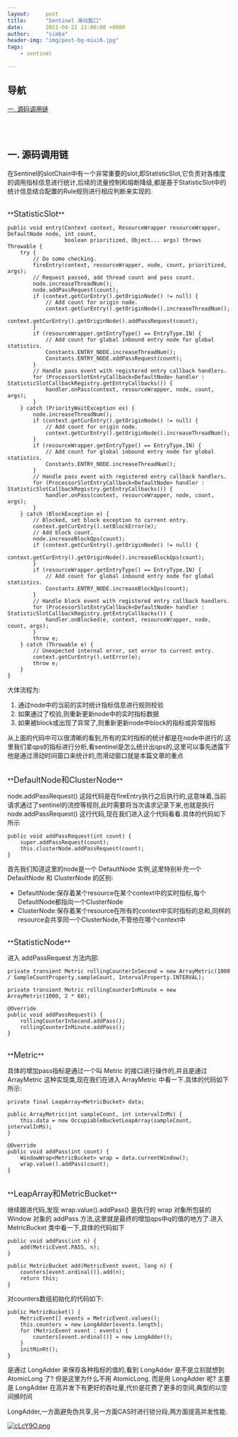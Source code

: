 ```yaml
---
layout:     post
title:      "Sentinel 滑动窗口"
date:       2021-04-22 13:00:00 +0800
author:     "simba"
header-img: "img/post-bg-miui6.jpg"
tags:
    - sentinel

---
```









## 导航
[一. 源码调用链](#jump1)
<br>










<br><br>
## <span id="jump1">一. 源码调用链</span>

在Sentinel的slotChain中有一个非常重要的slot,即StatisticSlot,它负责对各维度的调用指标信息进行统计,后续的流量控制和熔断降级,都是基于StatisticSlot中的统计信息结合配置的Rule规则进行相应判断来实现的.<br>


<br>
**<font size="4">StatisticSlot</font>** <br>

```
public void entry(Context context, ResourceWrapper resourceWrapper, DefaultNode node, int count,
                  boolean prioritized, Object... args) throws Throwable {
    try {
        // Do some checking.
        fireEntry(context, resourceWrapper, node, count, prioritized, args);
        // Request passed, add thread count and pass count.
        node.increaseThreadNum();
        node.addPassRequest(count);
        if (context.getCurEntry().getOriginNode() != null) {
            // Add count for origin node.
            context.getCurEntry().getOriginNode().increaseThreadNum();
            context.getCurEntry().getOriginNode().addPassRequest(count);
        }
        if (resourceWrapper.getEntryType() == EntryType.IN) {
            // Add count for global inbound entry node for global statistics.
            Constants.ENTRY_NODE.increaseThreadNum();
            Constants.ENTRY_NODE.addPassRequest(count);
        }
        // Handle pass event with registered entry callback handlers.
        for (ProcessorSlotEntryCallback<DefaultNode> handler : StatisticSlotCallbackRegistry.getEntryCallbacks()) {
            handler.onPass(context, resourceWrapper, node, count, args);
        }
    } catch (PriorityWaitException ex) {
        node.increaseThreadNum();
        if (context.getCurEntry().getOriginNode() != null) {
            // Add count for origin node.
            context.getCurEntry().getOriginNode().increaseThreadNum();
        }
        if (resourceWrapper.getEntryType() == EntryType.IN) {
            // Add count for global inbound entry node for global statistics.
            Constants.ENTRY_NODE.increaseThreadNum();
        }
        // Handle pass event with registered entry callback handlers.
        for (ProcessorSlotEntryCallback<DefaultNode> handler : StatisticSlotCallbackRegistry.getEntryCallbacks()) {
            handler.onPass(context, resourceWrapper, node, count, args);
        }
    } catch (BlockException e) {
        // Blocked, set block exception to current entry.
        context.getCurEntry().setBlockError(e);
        // Add block count.
        node.increaseBlockQps(count);
        if (context.getCurEntry().getOriginNode() != null) {
            context.getCurEntry().getOriginNode().increaseBlockQps(count);
        }
        if (resourceWrapper.getEntryType() == EntryType.IN) {
            // Add count for global inbound entry node for global statistics.
            Constants.ENTRY_NODE.increaseBlockQps(count);
        }
        // Handle block event with registered entry callback handlers.
        for (ProcessorSlotEntryCallback<DefaultNode> handler : StatisticSlotCallbackRegistry.getEntryCallbacks()) {
            handler.onBlocked(e, context, resourceWrapper, node, count, args);
        }
        throw e;
    } catch (Throwable e) {
        // Unexpected internal error, set error to current entry.
        context.getCurEntry().setError(e);
        throw e;
    }
}
```

大体流程为:
1. 通过node中的当前的实时统计指标信息进行规则校验
2. 如果通过了校验,则重新更新node中的实时指标数据
3. 如果被block或出现了异常了,则重新更新node中block的指标或异常指标

从上面的代码中可以很清晰的看到,所有的实时指标的统计都是在node中进行的.这里我们拿qps的指标进行分析,看sentinel是怎么统计出qps的,这里可以事先透露下他是通过滑动时间窗口来统计的,而滑动窗口就是本篇文章的重点<br>


<br>
**<font size="4">DefaultNode和ClusterNode</font>** <br>

node.addPassRequest() 这段代码是在fireEntry执行之后执行的,这意味着,当前请求通过了sentinel的流控等规则,此时需要将当次请求记录下来,也就是执行 node.addPassRequest() 这行代码,现在我们进入这个代码看看.具体的代码如下所示

```
public void addPassRequest(int count) {
    super.addPassRequest(count);
    this.clusterNode.addPassRequest(count);
}
```

首先我们知道这里的node是一个 DefaultNode 实例,这里特别补充一个 DefaultNode 和 ClusterNode 的区别:
* DefaultNode:保存着某个resource在某个context中的实时指标,每个DefaultNode都指向一个ClusterNode
* ClusterNode:保存着某个resource在所有的context中实时指标的总和,同样的resource会共享同一个ClusterNode,不管他在哪个context中


<br>
**<font size="4">StatisticNode</font>** <br>

进入 addPassRequest 方法内部:
```
private transient Metric rollingCounterInSecond = new ArrayMetric(1000 / SampleCountProperty.sampleCount, IntervalProperty.INTERVAL);
 
private transient Metric rollingCounterInMinute = new ArrayMetric(1000, 2 * 60);
 
@Override
public void addPassRequest() {
    rollingCounterInSecond.addPass();
    rollingCounterInMinute.addPass();
}
```


<br>
**<font size="4">Metric</font>** <br>

具体的增加pass指标是通过一个叫 Metric 的接口进行操作的,并且是通过 ArrayMetric 这种实现类,现在我们在进入 ArrayMetric 中看一下.具体的代码如下所示:
```
private final LeapArray<MetricBucket> data;

public ArrayMetric(int sampleCount, int intervalInMs) {
    this.data = new OccupiableBucketLeapArray(sampleCount, intervalInMs);
}
 
@Override
public void addPass(int count) {
    WindowWrap<MetricBucket> wrap = data.currentWindow();
    wrap.value().addPass(count);
}
```


<br>
**<font size="4">LeapArray和MetricBucket</font>** <br>

继续跟进代码,发现 wrap.value().addPass() 是执行的 wrap 对象所包装的 Window 对象的 addPass 方法,这里就是最终的增加qps中q的值的地方了.进入 MetricBucket 类中看一下,具体的代码如下
```
public void addPass(int n) {
    add(MetricEvent.PASS, n);
}

public MetricBucket add(MetricEvent event, long n) {
    counters[event.ordinal()].add(n);
    return this;
}
```

对counters数组初始化的代码如下:
```
public MetricBucket() {
    MetricEvent[] events = MetricEvent.values();
    this.counters = new LongAdder[events.length];
    for (MetricEvent event : events) {
        counters[event.ordinal()] = new LongAdder();
    }
    initMinRt();
}
```

是通过 LongAdder 来保存各种指标的值的,看到 LongAdder 是不是立刻就想到 AtomicLong 了? 但是这里为什么不用 AtomicLong, 而是用 LongAdder 呢? 主要是 LongAdder 在高并发下有更好的吞吐量,代价是花费了更多的空间,典型的以空间换时间<br>

LongAdder,一方面避免伪共享,另一方面CAS时进行锁分段,两方面提高并发性能.<br>

[![cLcY9O.png](https://z3.ax1x.com/2021/04/22/cLcY9O.png)](https://imgtu.com/i/cLcY9O)